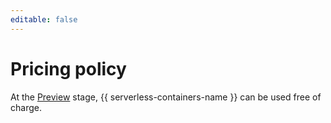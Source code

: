 ```yaml
---
editable: false
---
```

# Pricing policy

At the [Preview](../overview/concepts/launch-stages.md) stage, {{ serverless-containers-name }} can be used free of charge.
